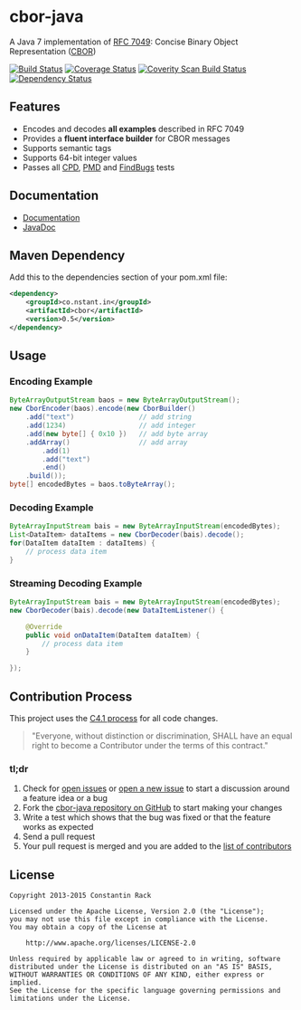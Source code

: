cbor-java
=========

A Java 7 implementation of [RFC 7049](http://tools.ietf.org/html/rfc7049): Concise Binary Object Representation ([CBOR](http://cbor.io/))


[![Build Status](https://travis-ci.org/c-rack/cbor-java.svg?branch=master)](https://travis-ci.org/c-rack/cbor-java)
[![Coverage Status](https://coveralls.io/repos/c-rack/cbor-java/badge.svg?branch=master&service=github)](https://coveralls.io/github/c-rack/cbor-java?branch=master)
[![Coverity Scan Build Status](https://scan.coverity.com/projects/1218/badge.svg)](https://scan.coverity.com/projects/1218)
[![Dependency Status](https://www.versioneye.com/user/projects/555e2fb6634daa30fb000ea0/badge.svg?style=flat)](https://www.versioneye.com/user/projects/555e2fb6634daa30fb000ea0)


## Features

* Encodes and decodes **all examples** described in RFC 7049
* Provides a **fluent interface builder** for CBOR messages
* Supports semantic tags
* Supports 64-bit integer values
* Passes all [CPD](http://c-rack.github.io/cbor-java/cpd.html), [PMD](http://c-rack.github.io/cbor-java/pmd.html) and [FindBugs](http://c-rack.github.io/cbor-java/findbugs.html) tests

## Documentation

* [Documentation](http://c-rack.github.io/cbor-java/)
* [JavaDoc](http://c-rack.github.io/cbor-java/apidocs/index.html)

## Maven Dependency

Add this to the dependencies section of your pom.xml file:

```xml
<dependency>
    <groupId>co.nstant.in</groupId>
    <artifactId>cbor</artifactId>
    <version>0.5</version>
</dependency>
```

## Usage

### Encoding Example

```java
ByteArrayOutputStream baos = new ByteArrayOutputStream();
new CborEncoder(baos).encode(new CborBuilder()
    .add("text")                // add string
    .add(1234)                  // add integer
    .add(new byte[] { 0x10 })   // add byte array
    .addArray()                 // add array
        .add(1)
        .add("text")
        .end()
    .build());
byte[] encodedBytes = baos.toByteArray();
```

### Decoding Example

```java
ByteArrayInputStream bais = new ByteArrayInputStream(encodedBytes);
List<DataItem> dataItems = new CborDecoder(bais).decode();
for(DataItem dataItem : dataItems) {
    // process data item
}
```

### Streaming Decoding Example

```java
ByteArrayInputStream bais = new ByteArrayInputStream(encodedBytes);
new CborDecoder(bais).decode(new DataItemListener() {

    @Override
    public void onDataItem(DataItem dataItem) {
        // process data item
    }

});
```

## Contribution Process

This project uses the [C4.1 process](http://rfc.zeromq.org/spec:22) for all code changes.

> "Everyone, without distinction or discrimination, SHALL have an equal right to become a Contributor under the
terms of this contract."

### tl;dr

1. Check for [open issues](https://github.com/c-rack/cbor-java/issues) or [open a new issue](https://github.com/c-rack/cbor-java/issues/new) to start a discussion around a feature idea or a bug
2. Fork the [cbor-java repository on GitHub](https://github.com/c-rack/cbor-java) to start making your changes
3. Write a test which shows that the bug was fixed or that the feature works as expected
4. Send a pull request
5. Your pull request is merged and you are added to the [list of contributors](https://github.com/c-rack/cbor-java/graphs/contributors)

## License

    Copyright 2013-2015 Constantin Rack
 
    Licensed under the Apache License, Version 2.0 (the "License");
    you may not use this file except in compliance with the License.
    You may obtain a copy of the License at
 
        http://www.apache.org/licenses/LICENSE-2.0
 
    Unless required by applicable law or agreed to in writing, software
    distributed under the License is distributed on an "AS IS" BASIS,
    WITHOUT WARRANTIES OR CONDITIONS OF ANY KIND, either express or implied.
    See the License for the specific language governing permissions and
    limitations under the License.
